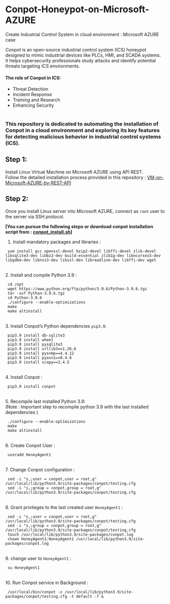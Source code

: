 # Conpot-Honeypot-on-Microsoft-AZURE
Create Industrial Control System in cloud environment : Microsoft AZURE case


*Conpot* is an open-source industrial control system (ICS) honeypot designed to mimic industrial devices like PLCs, HMI, and SCADA systems. <br>
It helps cybersecurity professionals study attacks and identify potential threats targeting ICS environments.<br>

#### The role of Conpot in ICS:
-  Threat Detection
-  Incident Response
-  Training and Research
-  Enhancing Security
<br><br>

### This repository is dedicated to automating the installation of Conpot in a cloud environment and exploring its key features for detecting malicious behavior in industrial control systems (ICS).

## Step 1:
Install Linux Virtual Machine on Microsoft AZURE using API REST.<br>
Follow the detailed installation process provided in this repository : [VM-on-Microsoft-AZURE-by-REST-API](https://github.com/secfit/VM-on-Microsoft-AZURE-by-REST-API)

## Step 2:
Once you install Linux server into Microsoft AZURE, connect as `root` user to the server via SSH protocol.<br>

<b>[You can pursue the following steps or download conpot installation script from : [conpot_install.sh](conpot_install.sh)]</b>
<br>
1.  Install mandatory packages and libraries :
   ```shell
    yum install gcc openssl-devel bzip2-devel libffi-devel zlib-devel libsqlite3-dev libbz2-dev build-essential zlib1g-dev libncurses5-dev libgdbm-dev libnss3-dev libssl-dev libreadline-dev libffi-dev wget
   ```

<br>2.  Install and compile Python 3.9 :
   ```shell
    cd /opt
    wget https://www.python.org/ftp/python/3.9.6/Python-3.9.6.tgz
    tar -xvf Python-3.9.6.tgz
    cd Python-3.9.6
    ./configure --enable-optimizations
    make
    make altinstall
   ```

<br>3.  Install Conpot’s Python dependencies `pip3.9`:
   ```shell
    pip3.9 install db-sqlite3
    pip3.9 install wheel
    pip3.9 install pysqlite3
    pip3.9 install urllib3==1.26.6
    pip3.9 install pysnmp==4.4.12
    pip3.9 install pyasn1==0.4.8
    pip3.9 install scapy==2.4.5
   ```

<br>4.  Install Conpot :
   ```shell
    pip3.9 install conpot
   ```

<br>5.  Recompile last installed Python 3.9:<br>
    (Note : Important step to recompile python 3.9 with the last installed dependencies )<br>
   ```shell
    ./configure --enable-optimizations
    make
    make altinstall
   ```

<br>6.  Create Conpot User :
   ```shell
    useradd HoneyAgent1 
   ```

<br>7.  Change Conpot configuration :
   ```shell
    sed -i "s,;user = conpot,user = root,g" /usr/local/lib/python3.9/site-packages/conpot/testing.cfg
    sed -i "s,;group = conpot,group = root,g" /usr/local/lib/python3.9/site-packages/conpot/testing.cfg 
   ```

<br>8.  Grant privileges to the last created user `HoneyAgent1` :
   ```shell
    sed -i "s,;user = conpot,user = root,g" /usr/local/lib/python3.9/site-packages/conpot/testing.cfg
    sed -i "s,;group = conpot,group = root,g" /usr/local/lib/python3.9/site-packages/conpot/testing.cfg
    touch /usr/local/lib/python3.9/site-packages/conpot.log
    chown HoneyAgent1:HoneyAgent1 /usr/local/lib/python3.9/site-packages/conpot.log
   ```

<br>9.  change user to `HoneyAgent1` :
   ```shell
    su HoneyAgent1
   ```

<br>10.  Run Conpot service in Background :
   ```shell
    /usr/local/bin/conpot -c /usr/local/lib/python3.9/site-packages/conpot/testing.cfg -t default -f &
   ```
